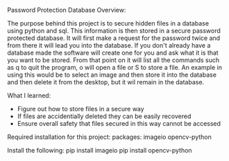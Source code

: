 Password Protection Database Overview:

The purpose behind this project is to secure hidden files in a database using python and sql. This information is then stored in a secure password protected database. It will first make a request for the password twice and from there it will lead you into the database. If you don't already have a database made the software will create one for you and ask what it is that you want to be stored. From that point on it will list all the commands such as q to quit the program, o will open a file or S to store a file. An example in using this would be to select an image and then store it into the database and then delete it from the desktop, but it wil remain in the database.

What I learned:

* Figure out how to store files in a secure way
* If files are accidentially deleted they can be easily recovered
* Ensure overall safety that files secured in this way cannot be accessed 

Required installation for this project: 
packages: imageio opencv-python

Install the following: 
pip install imageio 
pip install opencv-python
